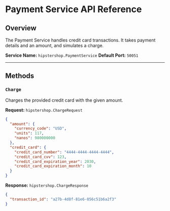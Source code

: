 # Payment Service API Reference

## Overview

The Payment Service handles credit card transactions. It takes payment details and an amount, and simulates a charge.

**Service Name:** `hipstershop.PaymentService`
**Default Port:** `50051`

---

## Methods

### `Charge`

Charges the provided credit card with the given amount.

**Request:** `hipstershop.ChargeRequest`

```json
{
  "amount": {
    "currency_code": "USD",
    "units": 117,
    "nanos": 980000000
  },
  "credit_card": {
    "credit_card_number": "4444-4444-4444-4444",
    "credit_card_cvv": 123,
    "credit_card_expiration_year": 2030,
    "credit_card_expiration_month": 10
  }
}
```

**Response:** `hipstershop.ChargeResponse`

```json
{
  "transaction_id": "a27b-4d8f-81e6-056c51b6a2f3"
}
```